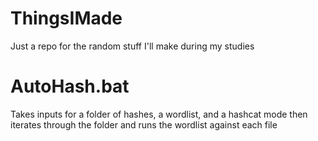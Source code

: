 # ThingsIMade
Just a repo for the random stuff I'll make during my studies

# AutoHash.bat
Takes inputs for a folder of hashes, a wordlist, and a hashcat mode then iterates through the folder and runs the wordlist against each file
